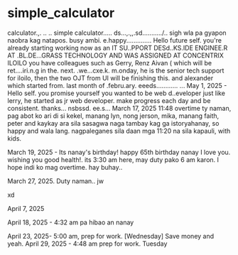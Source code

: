 # simple_calculator
calculator.,.
..
..
simple calculator.....
ds...,.,,.sd.........../..
sigh wla pa gyapon naobra kag natapos. busy ambi. e.happy..............
Hello future self. you're already starting working now as an IT SU..PPORT DESd..KS.IDE ENGINEE.R AT .BL.DE...GRASS TECHNOLOGY AND WAS ASSIGNED AT CONCENTRIX ILOILO
you have colleagues such as Gerry, Renz Aivan ( which will be ret....iri.n.g in the. next. .we...cxe.k. m.onday, he is the senior tech support for iloilo, then the two OJT from UI will be finishing this. and alexander which started from. last month of .febru.ary. eeeds............
...
May 1, 2025 - Hello self. you promise yourself you wanted to be web d..eveloper just like lerry, he started as jr web developer. make progress each day and be consistent. thanks...
nsbssd.
 ee.s...
March 17, 2025 11:48 overtime ty naman, pag abot ko ari di si kekel, manang lyn, nong jerson, mika, manang faith, peter and kaykay ara sila sasagwa naga tambay kag ga istoryahanay, so happy and wala lang. nagpaleganes sila daan mga 11:20 na sila kapauli, with kids.

March 19, 2025 - Its nanay's birthday! happy 65th birthday nanay I love you. wishing you good health!. its 3:30 am here, may duty pako 6 am karon. I hope indi ko mag overtime. hay buhay..

March 27, 2025. Duty naman..
jw

xd

April 7, 2025

April 18, 2025 - 4:32 am pa hibao an nanay

April 23, 2025- 5:00 am, prep for work. [Wednesday] Save money and yeah.
April 29, 2025 - 4:48 am prep for work. Tuesday
